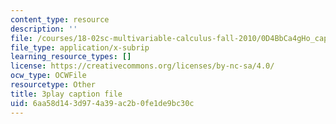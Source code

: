 ```yaml
---
content_type: resource
description: ''
file: /courses/18-02sc-multivariable-calculus-fall-2010/0D4BbCa4gHo_captions.vtt
file_type: application/x-subrip
learning_resource_types: []
license: https://creativecommons.org/licenses/by-nc-sa/4.0/
ocw_type: OCWFile
resourcetype: Other
title: 3play caption file
uid: 6aa58d14-3d97-4a39-ac2b-0fe1de9bc30c
---
```

